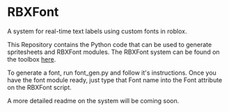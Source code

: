 # RBXFont
A system for real-time text labels using custom fonts in roblox.

This Repository contains the Python code that can be used to generate spritesheets and RBXFont modules.
The RBXFont system can be found on the toolbox [here](LINK).

To generate a font, run font_gen.py and follow it's instructions. Once you have the font module ready, just type that Font name into the Font attribute on the RBXFont script.

A more detailed readme on the system will be coming soon.